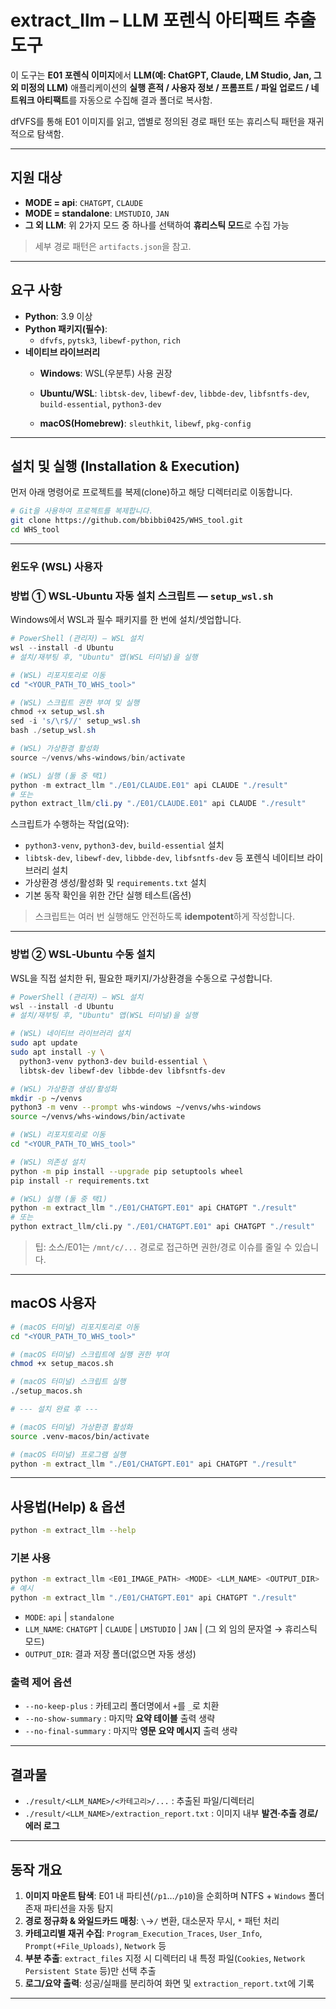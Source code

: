 # extract_llm – LLM 포렌식 아티팩트 추출 도구

이 도구는 **E01 포렌식 이미지**에서 **LLM(예: ChatGPT, Claude, LM Studio, Jan, 그 외 미정의 LLM)** 애플리케이션의 **실행 흔적 / 사용자 정보 / 프롬프트 / 파일 업로드 / 네트워크 아티팩트**를 자동으로 수집해 결과 폴더로 복사함.

dfVFS를 통해 E01 이미지를 읽고, 앱별로 정의된 경로 패턴 또는 휴리스틱 패턴을 재귀적으로 탐색함.


---

## 지원 대상

- **MODE = api**: `CHATGPT`, `CLAUDE`
- **MODE = standalone**: `LMSTUDIO`, `JAN`
- **그 외 LLM**: 위 2가지 모드 중 하나를 선택하여 **휴리스틱 모드**로 수집 가능

> 세부 경로 패턴은 `artifacts.json`을 참고.

---

## 요구 사항

- **Python**: 3.9 이상
- **Python 패키지(필수)**:
  - `dfvfs`, `pytsk3`, `libewf-python`, `rich`
- **네이티브 라이브러리**
  - **Windows**: WSL(우분투) 사용 권장
  - **Ubuntu/WSL**: `libtsk-dev`, `libewf-dev`, `libbde-dev`, `libfsntfs-dev`, `build-essential`, `python3-dev`
 
  - **macOS(Homebrew)**: `sleuthkit`, `libewf`, `pkg-config`

---

## 설치 및 실행 (Installation & Execution)

먼저 아래 명령어로 프로젝트를 복제(clone)하고 해당 디렉터리로 이동합니다.

```bash
# Git을 사용하여 프로젝트를 복제합니다.
git clone https://github.com/bbibbi0425/WHS_tool.git
cd WHS_tool
```
---

### **윈도우 (WSL) 사용자**

### 방법 ① WSL‑Ubuntu **자동 설치 스크립트** — `setup_wsl.sh`
Windows에서 WSL과 필수 패키지를 한 번에 설치/셋업합니다.

```powershell
# PowerShell (관리자) — WSL 설치
wsl --install -d Ubuntu
# 설치/재부팅 후, "Ubuntu" 앱(WSL 터미널)을 실행

# (WSL) 리포지토리로 이동
cd "<YOUR_PATH_TO_WHS_tool>"

# (WSL) 스크립트 권한 부여 및 실행
chmod +x setup_wsl.sh
sed -i 's/\r$//' setup_wsl.sh
bash ./setup_wsl.sh

# (WSL) 가상환경 활성화
source ~/venvs/whs-windows/bin/activate

# (WSL) 실행 (둘 중 택1)
python -m extract_llm "./E01/CLAUDE.E01" api CLAUDE "./result"
# 또는
python extract_llm/cli.py "./E01/CLAUDE.E01" api CLAUDE "./result"
```

스크립트가 수행하는 작업(요약):
- `python3-venv`, `python3-dev`, `build-essential` 설치
- `libtsk-dev`, `libewf-dev`, `libbde-dev`, `libfsntfs-dev` 등 포렌식 네이티브 라이브러리 설치
- 가상환경 생성/활성화 및 `requirements.txt` 설치
- 기본 동작 확인을 위한 간단 실행 테스트(옵션)

> 스크립트는 여러 번 실행해도 안전하도록 **idempotent**하게 작성합니다.

---

### 방법 ② WSL‑Ubuntu **수동 설치**
WSL을 직접 설치한 뒤, 필요한 패키지/가상환경을 수동으로 구성합니다.

```powershell
# PowerShell (관리자) — WSL 설치
wsl --install -d Ubuntu
# 설치/재부팅 후, "Ubuntu" 앱(WSL 터미널)을 실행
```

```bash
# (WSL) 네이티브 라이브러리 설치
sudo apt update
sudo apt install -y \
  python3-venv python3-dev build-essential \
  libtsk-dev libewf-dev libbde-dev libfsntfs-dev

# (WSL) 가상환경 생성/활성화
mkdir -p ~/venvs
python3 -m venv --prompt whs-windows ~/venvs/whs-windows
source ~/venvs/whs-windows/bin/activate

# (WSL) 리포지토리로 이동
cd "<YOUR_PATH_TO_WHS_tool>"

# (WSL) 의존성 설치
python -m pip install --upgrade pip setuptools wheel
pip install -r requirements.txt

# (WSL) 실행 (둘 중 택1)
python -m extract_llm "./E01/CHATGPT.E01" api CHATGPT "./result"
# 또는
python extract_llm/cli.py "./E01/CHATGPT.E01" api CHATGPT "./result"
```

> 팁: 소스/E01는 `/mnt/c/...` 경로로 접근하면 권한/경로 이슈를 줄일 수 있습니다.

---

## macOS 사용자

```bash
# (macOS 터미널) 리포지토리로 이동
cd "<YOUR_PATH_TO_WHS_tool>"

# (macOS 터미널) 스크립트에 실행 권한 부여
chmod +x setup_macos.sh

# (macOS 터미널) 스크립트 실행
./setup_macos.sh

# --- 설치 완료 후 ---

# (macOS 터미널) 가상환경 활성화
source .venv-macos/bin/activate

# (macOS 터미널) 프로그램 실행
python -m extract_llm "./E01/CHATGPT.E01" api CHATGPT "./result"
```

---


## 사용법(Help) & 옵션

```bash
python -m extract_llm --help
```

### 기본 사용
```bash
python -m extract_llm <E01_IMAGE_PATH> <MODE> <LLM_NAME> <OUTPUT_DIR>
# 예시
python -m extract_llm "./E01/CHATGPT.E01" api CHATGPT "./result"
```

- `MODE`: `api` | `standalone`
- `LLM_NAME`: `CHATGPT` | `CLAUDE` | `LMSTUDIO` | `JAN` | (그 외 임의 문자열 → 휴리스틱 모드)
- `OUTPUT_DIR`: 결과 저장 폴더(없으면 자동 생성)

### 출력 제어 옵션
- `--no-keep-plus` : 카테고리 폴더명에서 `+`를 `_`로 치환
- `--no-show-summary` : 마지막 **요약 테이블** 출력 생략
- `--no-final-summary` : 마지막 **영문 요약 메시지** 출력 생략

---

## 결과물

- `./result/<LLM_NAME>/<카테고리>/...` : 추출된 파일/디렉터리
- `./result/<LLM_NAME>/extraction_report.txt` : 이미지 내부 **발견·추출 경로/에러 로그**

---

## 동작 개요

1) **이미지 마운트 탐색**: E01 내 파티션(`/p1`…`/p10`)을 순회하며 NTFS + `Windows` 폴더 존재 파티션을 자동 탐지  
2) **경로 정규화 & 와일드카드 매칭**: `\`→`/` 변환, 대소문자 무시, `*` 패턴 처리  
3) **카테고리별 재귀 수집**: `Program_Execution_Traces`, `User_Info`, `Prompt(+File_Uploads)`, `Network` 등  
4) **부분 추출**: `extract_files` 지정 시 디렉터리 내 특정 파일(`Cookies`, `Network Persistent State` 등)만 선택 추출  
5) **로그/요약 출력**: 성공/실패를 분리하여 화면 및 `extraction_report.txt`에 기록


---
